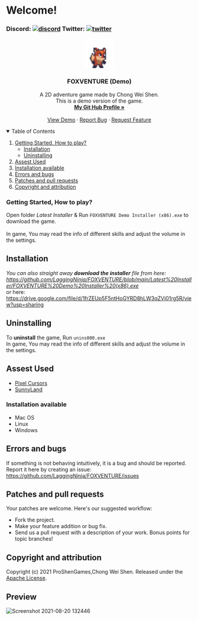 # Welcome! 
### Discord: [![discord][discord]][discord-url] Twitter: [![twitter][twitter]][twitter-url]


<p align="center">
  <a href="https://github.com/othneildrew/Best-README-Template">
    <img src="FOXVENTURE\Assets\Sunnyland\artwork\Sprites\player\idle\player-idle-1.png" alt="Logo" width="80" height="80">
  </a>

  <h3 align="center">FOXVENTURE (Demo)</h3>

  <p align="center">
    A 2D adventure game made by Chong Wei Shen.<br /> This is a demo version of the game.
    <br />
    <a href="https://github.com/LaggingNinja"><strong>My Git Hub Profile »</strong></a>
    <br />
    <br />
    <a href="https://github.com/LaggingNinja">View Demo</a>
    ·
    <a href="https://github.com/LaggingNinja/FOXVENTURE/issues">Report Bug</a>
    ·
    <a href="https://github.com/LaggingNinja/FOXVENTURE/issues">Request Feature</a>
  </p>
</p>

<!-- TABLE OF CONTENTS -->
<details open="open">
  <summary>Table of Contents</summary>
  <ol>
    <li>
      <a href="#getting-started">Getting Started, How to play?</a>
      <ul>
        <li><a href="#installation">Installation</a></li>
         <li><a href="#uninstalling">Uninstalling</a></li>
      </ul>
    </li>
    <li><a href="#assestused">Assest Used</a></li>
    <li><a href="#installationavailable">Installation available</a></li>
    <li><a href="#errorsandbugs">Errors and bugs</a></li>
    <li><a href="#patches&pull">Patches and pull requests</a></li>
    <li><a href="#copyright"> Copyright and attribution</a></li>
  </ol>
</details>



### Getting Started, How to play?
Open folder *Latest Installer* & Run `FOXVENTURE Demo Installer (x86).exe` to download the game. <br /><br />
In game, You may read the info of different skills and adjust the volume in the settings.

## Installation
*You can also straight away **download the installer** file from here: https://github.com/LaggingNinja/FOXVENTURE/blob/main/Latest%20Installer/FOXVENTURE%20Demo%20Installer%20(x86).exe* <br />
or here: https://drive.google.com/file/d/1frZEUp5F5ntHoGYRD8hLW3qZVj01rg5R/view?usp=sharing <br />

## Uninstalling
To **uninstall** the game, Run `unins000.exe` <br />
In game, You may read the info of different skills and adjust the volume in the settings.

## Assest Used
* [Pixel Cursors](https://assetstore.unity.com/packages/2d/gui/icons/pixel-cursors-109256)
* [SunnyLand](https://assetstore.unity.com/packages/2d/characters/sunny-land-103349)

### Installation available
* Mac OS
* Linux
* Windows

## Errors and bugs
If something is not behaving intuitively, it is a bug and should be reported.
Report it here by creating an issue: https://github.com/LaggingNinja/FOXVENTURE/issues

## Patches and pull requests
Your patches are welcome. Here's our suggested workflow:
* Fork the project.
* Make your feature addition or bug fix.
* Send us a pull request with a description of your work. Bonus points for topic branches!

## Copyright and attribution
Copyright (c) 2021 ProShenGames,Chong Wei Shen. Released under the [Apache License](https://github.com/LaggingNinja/FOXVENTURE/blob/main/LICENSE).

## Preview
![Screenshot 2021-08-20 132446](https://user-images.githubusercontent.com/66457844/130183854-e91caeac-0824-4bd3-a28b-e9d927b4b5e0.png)


[discord]: https://user-images.githubusercontent.com/66457844/130191087-57bd7136-795f-4fc3-bee7-d22179ae1fe9.png
[discord-url]: https://discord.link/SlowFamous
[twitter]: https://user-images.githubusercontent.com/66457844/130191218-f2583169-a9e5-42de-b07a-229ad98ff47a.png
[twitter-url]: https://twitter.com/ShenNotFound_

